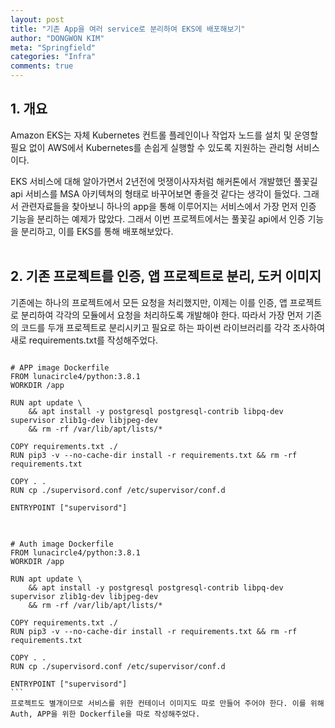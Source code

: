 ```yaml
---
layout: post
title: "기존 App을 여러 service로 분리하여 EKS에 배포해보기"
author: "DONGWON KIM"
meta: "Springfield"
categories: "Infra"
comments: true
---
```

## 1. 개요
Amazon EKS는 자체 Kubernetes 컨트롤 플레인이나 작업자 노드를 설치 및 운영할 필요 없이 AWS에서 Kubernetes를 손쉽게 실행할 수 있도록 지원하는 관리형 서비스이다.

EKS 서비스에 대해 알아가면서 2년전에 멋쟁이사자처럼 해커톤에서 개발했던 풀꽃길 api 서비스를 MSA 아키텍쳐의 형태로 바꾸어보면 좋을것 같다는 생각이 들었다. 그래서 관련자료들을 찾아보니 하나의 app을 통해 이루어지는 서비스에서 가장 먼저 인증 기능을 분리하는 예제가 많았다. 그래서 이번 프로젝트에서는 풀꽃길 api에서 인증 기능을 분리하고, 이를 EKS를 통해 배포해보았다.
<br/><br/>

## 2. 기존 프로젝트를 인증, 앱 프로젝트로 분리, 도커 이미지
기존에는 하나의 프로젝트에서 모든 요청을 처리했지만, 이제는 이를 인증, 앱 프로젝트로 분리하여 각각의 모듈에서 요청을 처리하도록 개발해야 한다.
따라서 가장 먼저 기존의 코드를 두개 프로젝트로 분리시키고 필요로 하는 파이썬 라이브러리를 각각 조사하여 새로 requirements.txt를 작성해주었다.

<pre>
<code>
# APP image Dockerfile
FROM lunacircle4/python:3.8.1
WORKDIR /app

RUN apt update \
    && apt install -y postgresql postgresql-contrib libpq-dev supervisor zlib1g-dev libjpeg-dev       
    && rm -rf /var/lib/apt/lists/* 
    
COPY requirements.txt ./
RUN pip3 -v --no-cache-dir install -r requirements.txt && rm -rf requirements.txt

COPY . .
RUN cp ./supervisord.conf /etc/supervisor/conf.d

ENTRYPOINT ["supervisord"]
</code>
</pre>

<pre>
<code>
# Auth image Dockerfile
FROM lunacircle4/python:3.8.1
WORKDIR /app

RUN apt update \
    && apt install -y postgresql postgresql-contrib libpq-dev supervisor zlib1g-dev libjpeg-dev       
    && rm -rf /var/lib/apt/lists/* 
    
COPY requirements.txt ./
RUN pip3 -v --no-cache-dir install -r requirements.txt && rm -rf requirements.txt

COPY . .
RUN cp ./supervisord.conf /etc/supervisor/conf.d

ENTRYPOINT ["supervisord"]
```
프로젝트도 별개이므로 서비스를 위한 컨테이너 이미지도 따로 만들어 주어야 한다. 이를 위해 Auth, APP을 위한 Dockerfile을 따로 작성해주었다.
</code>
</pre>
